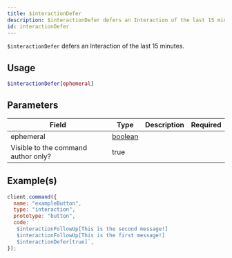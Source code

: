 ```yaml
---
title: $interactionDefer
description: $interactionDefer defers an Interaction of the last 15 minutes.
id: interactionDefer
---
```


`$interactionDefer` defers an Interaction of the last 15 minutes.

## Usage

```php
$interactionDefer[ephemeral]
```

## Parameters

| Field                                        | Type                                                                                                | Description | Required |
| -------------------------------------------- | --------------------------------------------------------------------------------------------------- | ----------- | :------: |
| ephemeral                                    | [boolean](https://developer.mozilla.org/en-US/docs/Web/JavaScript/Reference/Global_Objects/Boolean) |
 Visible to the command author only?                                                                 | true        |

## Example(s)

```javascript
client.command({
  name: "exampleButton",
  type: "interaction",
  prototype: "button",
  code: `
   $interactionFollowUp[This is the second message!] 
   $interactionFollowUp[This is the first message!] 
   $interactionDefer[true]`,
});
```
